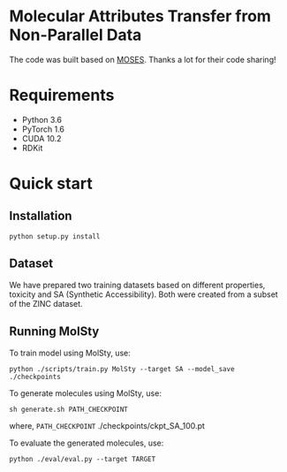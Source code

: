 # Molecular Attributes Transfer from Non-Parallel Data
The code was built based on [MOSES](https://github.com/molecularsets/moses). Thanks a lot for their code sharing!

# Requirements
+ Python 3.6
+ PyTorch 1.6
+ CUDA 10.2
+ RDKit

# Quick start
## Installation
`python setup.py install`

## Dataset
We have prepared two training datasets based on different properties, toxicity and SA (Synthetic Accessibility). Both were created from a subset of the ZINC dataset.

## Running MolSty
To train model using MolSty, use:

`python ./scripts/train.py MolSty --target SA --model_save ./checkpoints`

To generate molecules using MolSty, use:

`sh generate.sh PATH_CHECKPOINT`

where, `PATH_CHECKPOINT` ./checkpoints/ckpt_SA_100.pt

To evaluate the generated molecules, use:

`python ./eval/eval.py --target TARGET`

